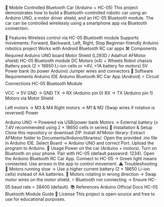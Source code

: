 🚗 Mobile Controlled Bluetooth Car (Arduino + HC-05)
This project demonstrates how to build a Bluetooth-controlled robotic car using an Arduino UNO, a motor driver shield, and an HC-05 Bluetooth module.
The car can be controlled wirelessly using a smartphone app via Bluetooth connection.

📌 Features
Wireless control via HC-05 Bluetooth module
Supports movements: Forward, Backward, Left, Right, Stop
Beginner-friendly Arduino robotics project
Works with Android Bluetooth RC car apps
🛠️ Components Required
Arduino UNO board
Motor Shield (L293D / Adafruit AFMotor shield)
HC-05 Bluetooth module
DC Motors (x4) + Wheels
Robot chassis
Battery pack (2 × 18650 Li-ion cells or >4V, >1A battery for motors)
5V Power bank (to power Arduino)
Jumper wires and connectors
📲 Software Requirements
Arduino IDE
Arduino Bluetooth RC Car App (Android)
⚡ Circuit Connections
HC-05 Bluetooth Module

VCC → 5V
GND → GND
TX → RX (Arduino pin 0)
RX → TX (Arduino pin 1)
Motors via Motor Shield

Left motors → M3 & M4
Right motors → M1 & M2
(Swap wires if rotation is reversed)
Power

Arduino UNO → Powered via USB/power bank
Motors → External battery (≥ 7.4V recommended using 2 × 18650 cells in series)
🔧 Installation & Setup
Clone this repository or download ZIP.
Install AFMotor library:
Extract AFMotor folder to Documents/Arduino/libraries/.
Open the provided .ino file in Arduino IDE.
Select Board → Arduino UNO and correct Port.
Upload the program to Arduino.
📱 Usage
Power on the car (Arduino + motors).
Turn on Bluetooth on your phone.
Pair with HC-05 (default password: 1234).
Open the Arduino Bluetooth RC Car App.
Connect to HC-05 → Green light means connected.
Use arrows in the app to control movement.
⚠️ Troubleshooting
🔋 Motors running slow → Use a higher current battery (2 × 18650 Li-ion cells) instead of AA batteries.
🔄 Motors rotating in wrong direction → Swap motor wires on the motor shield.
⚡ Bluetooth not connecting → Ensure HC-05 baud rate = 38400 (default).
📚 References
Arduino Official Docs
HC-05 Bluetooth Module Guide
📜 License
This project is open-source and free to use for educational purposes.
